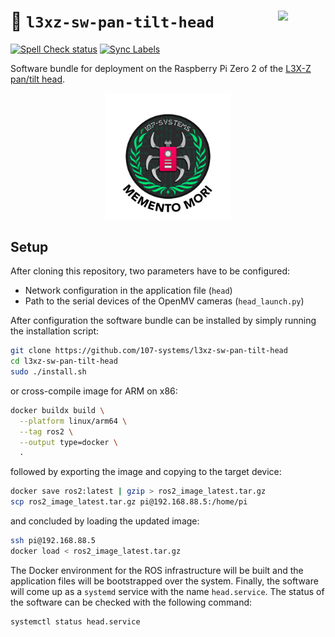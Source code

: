 <a href="https://107-systems.org/"><img align="right" src="https://raw.githubusercontent.com/107-systems/.github/main/logo/107-systems.png" width="15%"></a>
:floppy_disk: `l3xz-sw-pan-tilt-head`
=====================================
[![Spell Check status](https://github.com/107-systems/l3xz-sw-pan-tilt-head/actions/workflows/spell-check.yml/badge.svg)](https://github.com/107-systems/l3xz-sw-pan-tilt-head/actions/workflows/spell-check.yml)
[![Sync Labels](https://github.com/107-systems/l3xz-sw-pan-tilt-head/workflows/Sync%20Labels/badge.svg)](https://github.com/107-systems/l3xz-sw-pan-tilt-head/actions?workflow=Sync+Labels)

Software bundle for deployment on the Raspberry Pi Zero 2 of the [L3X-Z pan/tilt head](https://github.com/107-systems/l3xz-hw-pan-tilt-head).

<p align="center">
  <a href="https://github.com/107-systems/l3xz"><img src="https://raw.githubusercontent.com/107-systems/.github/main/logo/l3xz-logo-memento-mori-github.png" width="40%"></a>
</p>

## Setup

After cloning this repository, two parameters have to be configured:

* Network configuration in the application file (```head```)
* Path to the serial devices of the OpenMV cameras (```head_launch.py```)

After configuration the software bundle can be installed by simply running the installation script:
~~~bash
git clone https://github.com/107-systems/l3xz-sw-pan-tilt-head
cd l3xz-sw-pan-tilt-head
sudo ./install.sh
~~~
or cross-compile image for ARM on x86:
```bash
docker buildx build \
  --platform linux/arm64 \
  --tag ros2 \
  --output type=docker \
  .
```
followed by exporting the image and copying to the target device:
```bash
docker save ros2:latest | gzip > ros2_image_latest.tar.gz
scp ros2_image_latest.tar.gz pi@192.168.88.5:/home/pi
```
and concluded by loading the updated image:
```bash
ssh pi@192.168.88.5
docker load < ros2_image_latest.tar.gz
```
The Docker environment for the ROS infrastructure will be built and the application files will be bootstrapped over the system. Finally, the software will come up as a ```systemd``` service with the name ```head.service```.
The status of the software can be checked with the following command:
~~~bash
systemctl status head.service
~~~
